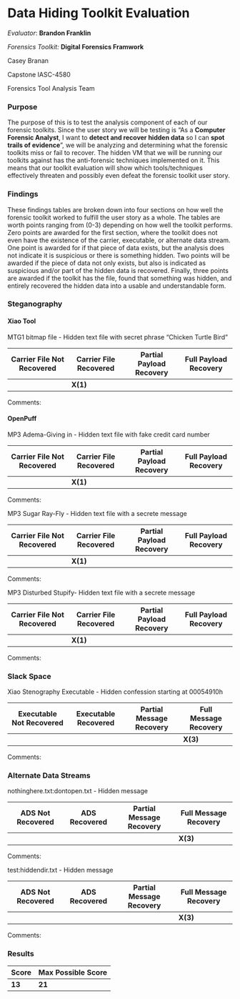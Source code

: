 # Data Hiding Toolkit Evaluation

*Evaluator*: **Brandon Franklin**

*Forensics Toolkit:* **Digital Forensics Framwork**

Casey Branan

Capstone IASC-4580

Forensics Tool Analysis Team

### Purpose

The purpose of this is to test the analysis component of each of our forensic toolkits. Since the user story we will be testing is “As a **Computer Forensic Analyst**, I want to **detect and recover hidden data** so I can **spot trails of evidence**”, we will be analyzing and determining what the forensic toolkits miss or fail to recover. The hidden VM that we will be running our toolkits against has the anti-forensic techniques implemented on it. This means that our toolkit evaluation will show which tools/techniques effectively threaten and possibly even defeat the forensic toolkit user story.

### Findings

These findings tables are broken down into four sections on how well the forensic toolkit worked to fulfill the user story as a whole. The tables are worth points ranging from (0-3) depending on how well the toolkit performs. Zero points are awarded for the first section, where the toolkit does not even have the existence of the carrier, executable, or alternate data stream. One point is awarded for if that piece of data exists, but the analysis does not indicate it is suspicious or there is something hidden. Two points will be awarded if the piece of data not only exists, but also is indicated as suspicious and/or part of the hidden data is recovered. Finally, three points are awarded if the toolkit has the file, found that something was hidden, and entirely recovered the hidden data into a usable and understandable form.

### Steganography
#### Xiao Tool 
MTG1 bitmap file - Hidden text file with secret phrase “Chicken Turtle Bird”

| Carrier File Not Recovered |Carrier File Recovered | Partial Payload Recovery | Full Payload Recovery |
|---|---|---|---|
|   | **X(1)**  |   |   |

Comments:

#### OpenPuff
MP3 Adema-Giving in - 	Hidden text file with fake credit card number

| Carrier File Not Recovered | Carrier File Recovered | Partial Payload Recovery | Full Payload Recovery |
|---|---|---|---|
|   | **X(1)**  |   |   |

Comments:

MP3 Sugar Ray-Fly -	Hidden text file with a secrete message

| Carrier File Not Recovered | Carrier File Recovered | Partial Payload Recovery | Full Payload Recovery |
|---|---|---|---|
|   | **X(1)**  |   |   |

Comments:

MP3 Disturbed Stupify-	Hidden text file with a secrete message

| Carrier File Not Recovered | Carrier File Recovered | Partial Payload Recovery | Full Payload Recovery |
|---|---|---|---|
|   | **X(1)**  |   |   |

Comments:

### Slack Space

Xiao Stenography Executable	- Hidden confession starting at 00054910h

| Executable Not Recovered | Executable Recovered | Partial Message Recovery | Full Message Recovery |
|---|---|---|---|
|   |   |   | **X(3)**  |

Comments:

### Alternate Data Streams

nothinghere.txt:dontopen.txt	- Hidden message

| ADS Not Recovered | ADS Recovered | Partial Message Recovery | Full Message Recovery |
|---|---|---|---|
|   |   |   | **X(3)**  |

Comments:

test:hiddendir.txt - 	Hidden message

| ADS Not Recovered | ADS Recovered | Partial Message Recovery | Full Message Recovery |
|---|---|---|---|
|   |   |   | **X(3)**  |

Comments:

### Results

| Score | Max Possible Score |
|---|---|
| **13** | **21** |
